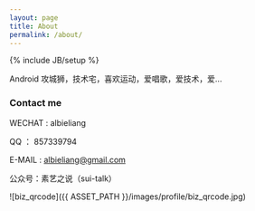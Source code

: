 ```yaml
---
layout: page
title: About
permalink: /about/
---
```

{% include JB/setup %}

Android 攻城狮，技术宅，喜欢运动，爱唱歌，爱技术，爱...

### Contact me

WECHAT :  albieliang

QQ     ： 857339794

E-MAIL : [albieliang@gmail.com](mailto:albieliang@gmail.com)

公众号：素艺之说（sui-talk）

![biz_qrcode]({{ ASSET_PATH }}/images/profile/biz_qrcode.jpg)
